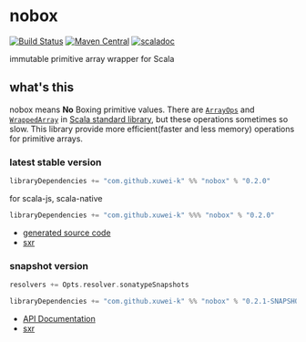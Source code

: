 # nobox

[![Build Status](https://secure.travis-ci.org/xuwei-k/nobox.png?branch=master)](http://travis-ci.org/xuwei-k/nobox)
[![Maven Central](https://maven-badges.herokuapp.com/maven-central/com.github.xuwei-k/nobox_2.12/badge.svg)](https://maven-badges.herokuapp.com/maven-central/com.github.xuwei-k/nobox_2.12)
[![scaladoc](https://javadoc-badge.appspot.com/com.github.xuwei-k/nobox_2.12.svg?label=javadoc)](https://javadoc-badge.appspot.com/com.github.xuwei-k/nobox_2.12/nobox/index.html?javadocio=true)


immutable primitive array wrapper for Scala

## what's this

nobox means **No** Boxing primitive values.
There are [`ArrayOps`](https://github.com/scala/scala/blob/v2.12.8/src/library/scala/collection/mutable/ArrayOps.scala) and [`WrappedArray`](https://github.com/scala/scala/blob/v2.12.8/src/library/scala/collection/mutable/WrappedArray.scala) in [Scala standard library](http://docs.scala-lang.org/overviews/collections/arrays.html), but these operations sometimes so slow.
This library provide more efficient(faster and less memory) operations for primitive arrays.

### latest stable version

```scala
libraryDependencies += "com.github.xuwei-k" %% "nobox" % "0.2.0"
```

for scala-js, scala-native

```scala
libraryDependencies += "com.github.xuwei-k" %%% "nobox" % "0.2.0"
```

- [generated source code](http://java-src.appspot.com/com.github.xuwei-k/nobox_2.12?latest)
- [sxr](https://oss.sonatype.org/service/local/repositories/releases/archive/com/github/xuwei-k/nobox_2.12/0.2.0/nobox_2.12-0.2.0-sxr.jar/!/index.html)

### snapshot version

```scala
resolvers += Opts.resolver.sonatypeSnapshots

libraryDependencies += "com.github.xuwei-k" %% "nobox" % "0.2.1-SNAPSHOT"
```


- [API Documentation](https://oss.sonatype.org/service/local/repositories/snapshots/archive/com/github/xuwei-k/nobox_2.12/0.2.1-SNAPSHOT/nobox_2.12-0.2.1-SNAPSHOT-javadoc.jar/!/index.html)
- [sxr](https://oss.sonatype.org/service/local/repositories/snapshots/archive/com/github/xuwei-k/nobox_2.12/0.2.1-SNAPSHOT/nobox_2.12-0.2.1-SNAPSHOT-sxr.jar/!/index.html)

